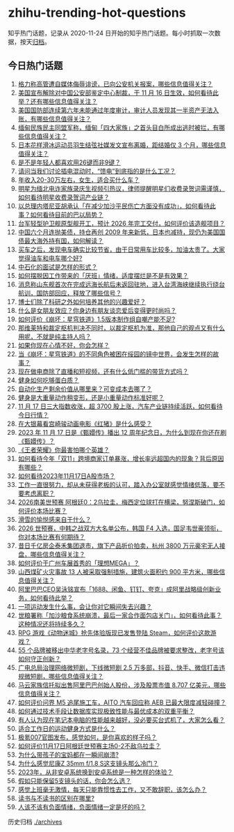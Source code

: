 # zhihu-trending-hot-questions

知乎热门话题，记录从 2020-11-24
日开始的知乎热门话题。每小时抓取一次数据，按天[归档](./archives)。

## 今日热门话题

<!-- BEGIN -->
<!-- 最后更新时间 Sat Nov 18 2023 03:00:35 GMT+0800 (China Standard Time) -->

1. [格力称高管遭自媒体侮辱诽谤，已向公安机关报案，哪些信息值得关注？](https://www.zhihu.com/question/630531437)
1. [美国宣布解除对中国公安部鉴定中心制裁，于 11 月 16 日生效，如何看待此举？还有哪些信息值得关注？](https://www.zhihu.com/question/630517371)
1. [美国国防部连续第六年未能通过年度审计，审计人员发现其一半资产无法入账，有哪些信息值得关注？](https://www.zhihu.com/question/630539753)
1. [缅甸民族民主同盟军称，缅甸「四大家族」之首头目白所成出逃时被拦，有哪些信息值得关注？](https://www.zhihu.com/question/630558281)
1. [日本花样滑冰运动员羽生结弦社媒发文宣布离婚，距结婚仅 3 个月，哪些信息值得关注？](https://www.zhihu.com/question/630608430)
1. [是不是年轻人都喜欢用26键而非9键？](https://www.zhihu.com/question/630284910)
1. [请问当我们讨论插电混动时，“馈电”到底指的是什么工况？](https://www.zhihu.com/question/441249737)
1. [年收入20-30万左右，女生，适合买什么车？](https://www.zhihu.com/question/629405723)
1. [明星为缅北电诈家族录庆生视频引热议，律师提醒明星们收费录贺词需谨慎，如何看待明星收费录贺词产业链？](https://www.zhihu.com/question/630414185)
1. [以总理内塔尼亚胡承认「在减少加沙平民伤亡方面没有成功」，如何看待此事？如何看待目前的巴以局势？](https://www.zhihu.com/question/630539101)
1. [台军轻型护卫舰原型舰开工，预计 2026 年完工交付，如何评价该造舰项目？](https://www.zhihu.com/question/630552963)
1. [中国六个月连抛美债，持仓再创 2009 年来新低，日本也减持，现仍为美国国债最大海外持有国，如何解读？](https://www.zhihu.com/question/630521865)
1. [买车之后，发现电车确实比较节省，由于日常用车比较多，加油太贵了。大家觉得油车和电车哪个好?](https://www.zhihu.com/question/580623723)
1. [中石化的面试是怎样的形式？](https://www.zhihu.com/question/355754864)
1. [如何摆脱因工作带来的「厌班」情绪，适度摆烂是不是有效果？](https://www.zhihu.com/question/630020836)
1. [消息称山东舰首次在完成远海长航后未返回驻地，进入台湾海峡继续执行绕台航训，国防部回应，释放了哪些信号？](https://www.zhihu.com/question/630423778)
1. [博士们除了科研之外如何培养其他的兴趣爱好？](https://www.zhihu.com/question/279140034)
1. [什么是女朋友效应？你身边有朋友谈恋爱后变得更时尚吗？](https://www.zhihu.com/question/630551543)
1. [如何评价《崩坏：星穹铁道》1.5版本制作组自嘲产能不足?](https://www.zhihu.com/question/630515646)
1. [那维莱特和裁定枢机判决不同时，以裁定枢机为准，那他自己的观点又有什么用呢，不就是纯主持人吗？](https://www.zhihu.com/question/630006217)
1. [如果你现在心情不好，你会怎样？](https://www.zhihu.com/question/623689271)
1. [当《崩坏：星穹铁道》的不同角色被困在绥园的镜中世界，会发生怎样的故事？](https://www.zhihu.com/question/630149146)
1. [现在做电商除了直播和短视频，还有什么低门槛的带货方式吗？](https://www.zhihu.com/question/630532041)
1. [健身如何吃够蛋白质？](https://www.zhihu.com/question/628440731)
1. [自动化生产剩余价值从哪里来？可变成本去哪了？](https://www.zhihu.com/question/629670028)
1. [健身是大重量动作稍变形，还是小重量动作标准好呢？](https://www.zhihu.com/question/630165595)
1. [11 月 17 日三大指数收涨，超 3700 股上涨，汽车产业链持续活跃，如何看待今日行情？](https://www.zhihu.com/question/630515371)
1. [在大银幕看宫崎骏动画电影《红猪》是什么感受？](https://www.zhihu.com/question/629712783)
1. [2023 年 11 月 17 日是《甄嬛传》播出 12 周年纪念日，为什么到现在你还在刷《甄嬛传》？](https://www.zhihu.com/question/628371873)
1. [《王者荣耀》你最害怕哪个英雄？](https://www.zhihu.com/question/630079429)
1. [如何看待今年「双11」跨境商家订单暴涨，增长率远超国内的现象？背后原因有哪些？](https://www.zhihu.com/question/630540090)
1. [如何看待2023年11月17日A股市场？](https://www.zhihu.com/question/630512066)
1. [工作一直很努力，却从未获得老板的认可，踏入办公室就感觉情绪低落，要不要考虑离职？](https://www.zhihu.com/question/630020640)
1. [2026南美世预赛 阿根廷0：2乌拉圭，梅西定位球打在横梁，努涅斯破门，如何评价本场比赛？](https://www.zhihu.com/question/630510053)
1. [滑雪的愉悦感来自于什么？](https://www.zhihu.com/question/630059604)
1. [2026 世预赛，中韩之战双方大名单公布，韩国 F4 入选，国足韦世豪领衔，你对本场比赛有何期待？](https://www.zhihu.com/question/630535260)
1. [昔日千亿房企泰禾集团退市，旗下产品折价拍卖，杭州 3800 万元豪宅无人接盘，哪些信息值得关注？](https://www.zhihu.com/question/630515383)
1. [如何评价于广州车展首秀的「理想MEGA」？](https://www.zhihu.com/question/629375318)
1. [山西煤矿火灾事故 13 人被采取强制措施，建筑火面积约 900 平方米，哪些信息值得关注？](https://www.zhihu.com/question/630540396)
1. [阿里巴巴CEO吴泳铭宣布「1688、闲鱼、钉钉、夸克」成阿里战略级创新业务，如何看待此举？](https://www.zhihu.com/question/630467873)
1. [一项运动发生什么事，会让你对它瞬间失去兴趣？](https://www.zhihu.com/question/630059650)
1. [世粮署称「加沙粮食系统崩溃，最后一家合作面包店关门」，如何看待此事？这种情况还将持续多久？](https://www.zhihu.com/question/630538911)
1. [RPG 游戏《动物迷城》抢先体验版现已发售登陆 Steam，如何评价这款游戏？](https://www.zhihu.com/question/627410760)
1. [55 个品牌被移出中华老字号名录，73 个经营不佳品牌被要求整改，老字号该如何守正创新？](https://www.zhihu.com/question/630447522)
1. [广电总局治理网络微短剧，下线微短剧 2.5 万多部，抖音、快手、微信打击违规微短剧，哪些信息值得关注？](https://www.zhihu.com/question/630409367)
1. [马云家族信托拟出售阿里巴巴创始人股份，涉及股票市值 8.707 亿美元，哪些信息值得关注？](https://www.zhihu.com/question/630441832)
1. [如何评价问界 M5 追尾施工车，AITO 汽车回应称 AEB 已最大限度减轻碰撞？](https://www.zhihu.com/question/630409724)
1. [如何通过技术手段让数据库实现极致性能与最优成本的双重平衡？](https://www.zhihu.com/question/630526524)
1. [有人认为现在笔记本电脑的性能越来越好，没必要买台式机了，大家怎么看？](https://www.zhihu.com/question/629799612)
1. [适合工作日的运动健身方式是什么？](https://www.zhihu.com/question/630163165)
1. [极氪007官图发布，感觉如何，是你喜欢的样子吗？](https://www.zhihu.com/question/629244315)
1. [如何评价11月17日阿根廷世预赛主场0-2不敌乌拉圭？](https://www.zhihu.com/question/630517739)
1. [为什么带孩子的宝妈都在一瞬间崩溃?](https://www.zhihu.com/question/624460797)
1. [为什么感觉尼康Z 35mm f/1.8 S这支镜头那么冷门？](https://www.zhihu.com/question/630025755)
1. [2023年，从非安卓系统换到安卓系统是一种怎样的体验？](https://www.zhihu.com/question/630420747)
1. [假如只能保留5支镜头的话，你会怎么选？](https://www.zhihu.com/question/628638609)
1. [感觉上班毫无激情，每天只能靠惯性去工作，又不敢辞职，该怎么办？](https://www.zhihu.com/question/630020813)
1. [读书与不读书的区别在哪里?](https://www.zhihu.com/question/628828694)
1. [人该不该有负面情绪，负面情绪一定是坏的吗？](https://www.zhihu.com/question/430067397)

<!-- END -->

历史归档 [./archives](./archives)

